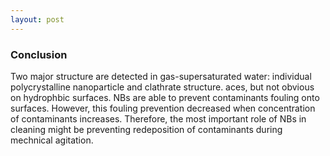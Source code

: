 ```yaml
---
layout: post
---
```


### Conclusion
Two major structure are detected in gas-supersaturated water: individual polycrystalline nanoparticle and clathrate structure.
aces, but not obvious on hydrophbic surfaces. NBs are able to prevent contaminants fouling onto surfaces. However, this fouling prevention decreased when concentration of contaminants increases. Therefore, the most important role of NBs in cleaning might be preventing redeposition of contaminants during mechnical agitation. 
